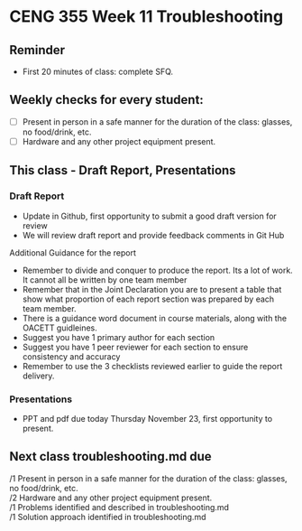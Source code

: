 # CENG 355 Week 11 Troubleshooting

## Reminder
- First 20 minutes of class: complete SFQ.

## Weekly checks for every student:
- [ ] Present in person in a safe manner for the duration of the class: glasses, no food/drink, etc.
- [ ] Hardware and any other project equipment present.

## This class - Draft Report, Presentations

### Draft Report
- Update in Github, first opportunity to submit a good draft version for review
- We will review draft report and provide feedback comments in Git Hub

Additional Guidance for the report
- Remember to divide and conquer to produce the report. Its a lot of work. It cannot all be written by one team member
- Remember that in the Joint Declaration you are to present a table that show what proportion of each report section was prepared by each team member.
- There is a guidance word document in course materials, along with the OACETT guidleines. 
- Suggest you have 1 primary author for each section
- Suggest you have 1 peer reviewer for each section to ensure consistency and accuracy
- Remember to use the 3 checklists reviewed earlier to guide the report delivery. 
  
### Presentations
- PPT and pdf due today Thursday November 23, first opportunity to present.   

## Next class troubleshooting.md due
/1 Present in person in a safe manner for the duration of the class: glasses, no food/drink, etc.   
/2 Hardware and any other project equipment present.   
/1 Problems identified and described in troubleshooting.md   
/1 Solution approach identified in troubleshooting.md   
